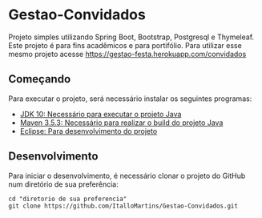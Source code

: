 # Gestao-Convidados

Projeto simples utilizando Spring Boot, Bootstrap, Postgresql e Thymeleaf.
Este projeto é para fins acadêmicos e para portifólio. 
Para utilizar esse mesmo projeto acesse https://gestao-festa.herokuapp.com/convidados

## Começando

Para executar o projeto, será necessário instalar os seguintes programas:

- [JDK 10: Necessário para executar o projeto Java](http://www.oracle.com/technetwork/java/javase/downloads/jdk10-downloads-4416644.html)
- [Maven 3.5.3: Necessário para realizar o build do projeto Java](http://mirror.nbtelecom.com.br/apache/maven/maven-3/3.5.3/binaries/apache-maven-3.5.3-bin.zip)
- [Eclipse: Para desenvolvimento do projeto](http://www.eclipse.org/downloads/packages/eclipse-ide-java-ee-developers/oxygen3a)

## Desenvolvimento

Para iniciar o desenvolvimento, é necessário clonar o projeto do GitHub num diretório de sua preferência:

```shell
cd "diretorio de sua preferencia"
git clone https://github.com/ItalloMartins/Gestao-Convidados.git
```
